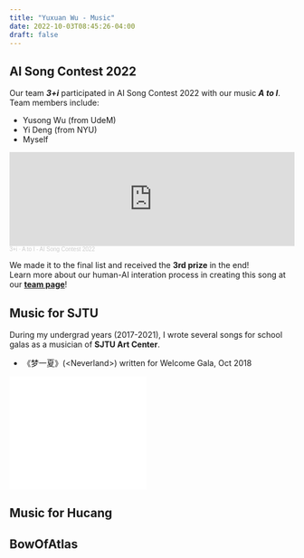 ```yaml
---
title: "Yuxuan Wu - Music"
date: 2022-10-03T08:45:26-04:00
draft: false
---
```

## AI Song Contest 2022

Our team ***3+i*** participated in AI Song Contest 2022 with our music ***A to I***.  
Team members include:
- Yusong Wu (from UdeM)
- Yi Deng (from NYU)
- Myself

<iframe width="100%" height="166" scrolling="no" frameborder="no" allow="autoplay"
    src="https://w.soundcloud.com/player/?url=https%3A//api.soundcloud.com/tracks/1279199113&color=ff5500"></iframe>
<div
    style="font-size: 10px; color: #cccccc;line-break: anywhere;word-break: normal;overflow: hidden;white-space: nowrap;text-overflow: ellipsis; font-family: Interstate,Lucida Grande,Lucida Sans Unicode,Lucida Sans,Garuda,Verdana,Tahoma,sans-serif;font-weight: 100;">
    <a href="https://soundcloud.com/3-plus-i" title="3+i" target="_blank"
        style="color: #cccccc; text-decoration: none;">3+i</a> · <a href="https://soundcloud.com/3-plus-i/a-to-i"
        title="A to I - AI Song Contest 2022" target="_blank" style="color: #cccccc; text-decoration: none;">A to I - AI
        Song Contest 2022</a></div>

We made it to the final list and received the **3rd prize** in the end!  
Learn more about our human-AI interation process in creating this song at our [**team page**](https://www.aisongcontest.com/participants-2022/3i)!

## Music for SJTU
During my undergrad years (2017-2021), I wrote several songs for school galas as a musician of **SJTU Art Center**.

- 《梦一夏》(\<Neverland\>) written for Welcome Gala, Oct 2018
<iframe src="//player.bilibili.com/player.html?aid=33595295&bvid=BV1vt411f7vS&cid=58816027&page=1" width="48%" height="200" scrolling="no" frameborder="no" scrolling="no" border="0" framespacing="0" allowfullscreen="true"> </iframe>

## Music for Hucang
## BowOfAtlas

